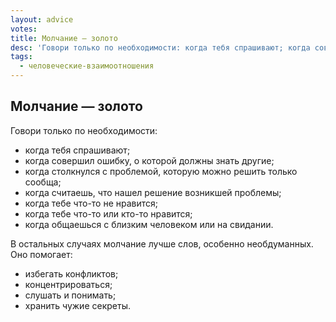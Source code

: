 ```yaml
---
layout: advice
votes:
title: Молчание — золото
desc: 'Говори только по необходимости: когда тебя спрашивают; когда совершил ошибку…'
tags:
  - человеческие-взаимоотношения
---
```


## Молчание — золото

Говори только по необходимости:

- когда тебя спрашивают;
- когда совершил ошибку, о которой должны знать другие;
- когда столкнулся с проблемой, которую можно решить только сообща;
- когда считаешь, что нашел решение возникшей проблемы;
- когда тебе что-то не нравится;
- когда тебе что-то или кто-то нравится;
- когда общаешься с близким человеком или на свидании.

В остальных случаях молчание лучше слов, особенно необдуманных. Оно помогает:

- избегать конфликтов;
- концентрироваться;
- слушать и понимать;
- хранить чужие секреты.
